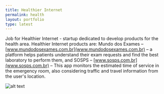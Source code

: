```yaml
---
title: Healthier Internet
permalink: health
layout: portfolio
type: latest
---
```


Job for Healthier Internet - startup dedicated to develop products for the health area. Healthier Internet products are: Mundo dos Exames – [www.mundodosexames.com.br](www.mundodosexames.com.br) – a platform helps patients understand their exam requests and find the best laboratory to perform them, and SOSPS – [www.sosps.com.br](www.sosps.com.br) – This app monitors the estimated time of service in the emergency room, also considering traffic and travel information from the user's location.


![alt text](./uploads/health-a.jpg "Tela a")
